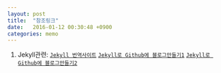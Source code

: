 ```yaml
---
layout: post
title:  "참조링크"
date:   2016-01-12 00:30:48 +0900
categories: memo
---
```


1. Jekyll관련:
[`Jekyll 번역사이트`](http://jekyllrb-ko.github.io)
[`Jekyll로 Github에 블로그만들기1`](https://nolboo.github.io/blog/2013/10/15/free-blog-with-github-jekyll/)
[`Jekyll로 Github에 블로그만들기2`](http://halryang.net/Start-Blogging-With-Jekyll/)
